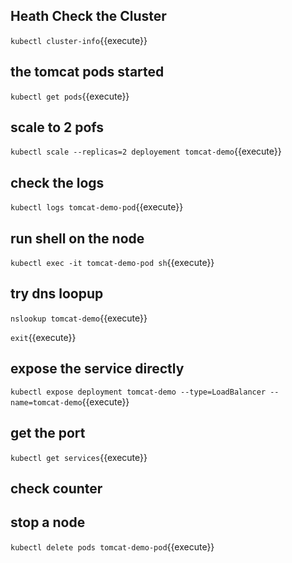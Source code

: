 ## Heath Check the Cluster
`kubectl cluster-info`{{execute}}

## the tomcat pods started
`kubectl get pods`{{execute}}

## scale to 2 pofs
`kubectl scale --replicas=2 deployement tomcat-demo`{{execute}}

## check the logs

`kubectl logs tomcat-demo-pod`{{execute}}

## run shell on the node

`kubectl exec -it tomcat-demo-pod sh`{{execute}}

## try dns loopup

`nslookup tomcat-demo`{{execute}}

`exit`{{execute}}

## expose the service directly

`kubectl expose deployment tomcat-demo --type=LoadBalancer --name=tomcat-demo`{{execute}}

## get the port

`kubectl get services`{{execute}}

## check counter

## stop a node

`kubectl delete pods tomcat-demo-pod`{{execute}}
